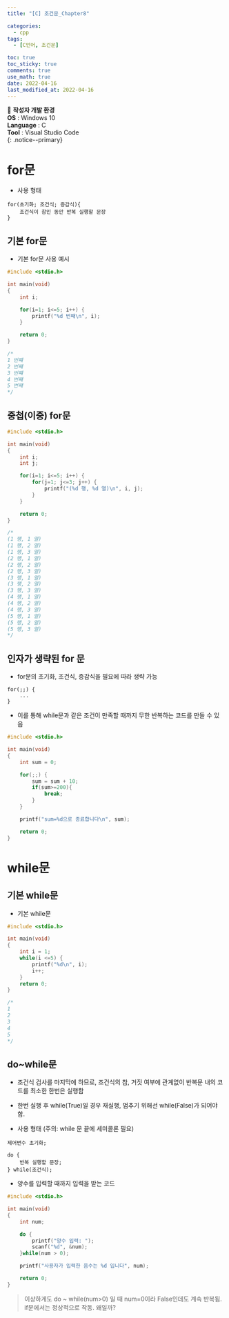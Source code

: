 ```yaml
---
title: "[C] 조건문_Chapter8"

categories:
  - cpp
tags:
  - [C언어, 조건문]

toc: true
toc_sticky: true
comments: true
use_math: true
date: 2022-04-16
last_modified_at: 2022-04-16
---
```


📌 **작성자 개발 환경** <br>
**OS** : Windows 10 <br>
**Language** : C<br>
**Tool** : Visual Studio Code<br>
{: .notice--primary}


# for문

- 사용 형태

```
for(초기화; 조건식; 증감식){
    조건식이 참인 동안 반복 실행할 문장
}
```

## 기본 for문
- 기본 for문 사용 예시

```c
#include <stdio.h>

int main(void)
{
    int i;

    for(i=1; i<=5; i++) {
        printf("%d 번째\n", i);
    }

    return 0;
}

/*
1 번쨰
2 번쨰
3 번쨰
4 번쨰
5 번쨰
*/
```

## 중첩(이중) for문

```c
#include <stdio.h>

int main(void)
{
    int i;
    int j;

    for(i=1; i<=5; i++) {
        for(j=1; j<=3; j++) {
            printf("(%d 행, %d 열)\n", i, j);
        }
    }

    return 0;
}

/*
(1 행, 1 열)
(1 행, 2 열)
(1 행, 3 열)
(2 행, 1 열)
(2 행, 2 열)
(2 행, 3 열)
(3 행, 1 열)
(3 행, 2 열)
(3 행, 3 열)
(4 행, 1 열)
(4 행, 2 열)
(4 행, 3 열)
(5 행, 1 열)
(5 행, 2 열)
(5 행, 3 열)
*/
```

## 인자가 생략된 for 문
- for문의 초기화, 조건식, 증감식을 필요에 따라 생략 가능

```
for(;;) {
    ...
}
```

- 이를 통해 while문과 같은 조건이 만족할 때까지 무한 반복하는 코드를 만들 수 있음

```c
#include <stdio.h>

int main(void)
{
    int sum = 0;

    for(;;) {
        sum = sum + 10;
        if(sum>=200){
            break;
        }
    }

    printf("sum=%d으로 종료합니다\n", sum);

    return 0;
}
```

# while문

## 기본 while문

- 기본 while문

```c
#include <stdio.h>

int main(void)
{
    int i = 1;
    while(i <=5) {
        printf("%d\n", i);
        i++;
    }
    return 0;
}

/*
1
2
3
4
5
*/
```

## do~while문

- 조건식 검사를 마지막에 하므로, 조건식의 참, 거짓 여부에 관계없이 반복문 내의 코드를 최소한 한번은 실행함
- 한번 실행 후 while(True)일 경우 재실행, 멈추기 위해선 while(False)가 되어야함.

- 사용 형태 (주의: while 문 끝에 세미콜론 필요)

```
제어변수 초기화;

do {
    반복 실행할 문장;
} while(조건식);
```

- 양수를 입력할 때까지 입력을 받는 코드

```c
#include <stdio.h>

int main(void)
{
    int num;

    do {
        printf("양수 입력: ");
        scanf("%d", &num);
    }while(num > 0);

    printf("사용자가 입력한 음수는 %d 입니다", num);

    return 0;
}
```

> 이상하게도 do ~ while(num>0) 일 때 num=0이라 False인데도 계속 반복됨. if문에서는 정상적으로 작동. 왜일까?